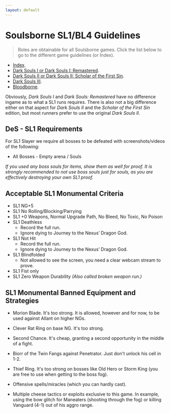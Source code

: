 ```yaml
---
layout: default
---
```


# Soulsborne SL1/BL4 Guidelines
> Roles are obtainable for all Soulsborne games. Click the list below to go to the different game guidelines (or Index).

 * [Index](./index.md).
 * [Dark Souls I or Dark Souls I: Remastered](./ds1.md).
 * [Dark Souls II or Dark Souls II: Scholar of the First Sin](./ds2.md).
 * [Dark Souls III](./ds3.md).
 * [Bloodborne](./bb.md).
 
Obviously, _Dark Souls I_ and _Dark Souls: Remastered_ have no difference ingame as to what a SL1 runs requires. There is also not a big difference either on that aspect for _Dark Souls II_ and the _Scholar of the First Sin_ edition, but most runners prefer to use the original _Dark Souls II_.

## DeS - SL1 Requirements

For SL1 Slayer we require all bosses to be defeated with screenshots/videos of the following:

* All Bosses - Empty arena / Souls

_If you used any boss souls for items, show them as well for proof. It is strongly recommended to not use boss souls just for souls, as you are effectively destroying your own SL1 proof._

## Acceptable SL1 Monumental Criteria

* SL1 NG+5
* SL1 No Rolling/Blocking/Parrying
* SL1 +0 Weapons, Normal Upgrade Path, No Bleed, No Toxic, No Poison
* SL1 Deathless
  * Record the full run. 
  * Ignore dying to Journey to the Nexus’ Dragon God. 
* SL1 Not Hit
  * Record the full run. 
  * Ignore dying to Journey to the Nexus’ Dragon God.
* SL1 Blindfolded
  * Not allowed to see the screen, you need a clear webcam stream to prove. 
* SL1 Fist only
* SL1 Zero Weapon Durability _(Also called broken weapon run.)_

## SL1 Monumental Banned Equipment and Strategies

* Morion Blade. It's too strong. It is allowed, however and for now, to be used against Allant on higher NGs.

* Clever Rat Ring on base NG. It's too strong.

* Second Chance. It's cheap, granting a second opportunity in the middle of a fight.

* Biorr of the Twin Fangs against Penetrator. Just don't unlock his cell in 1-2.

* Thief Ring. It's too strong on bosses like Old Hero or Storm King (you are free to use when getting to the boss fog).

* Offensive spells/miracles (which you can hardly cast). 

* Multiple cheese tactics or exploits exclusive to this game. In example, using the bow glitch for Maneaters (shooting through the fog) or killing Vanguard (4-1) out of his aggro range.
